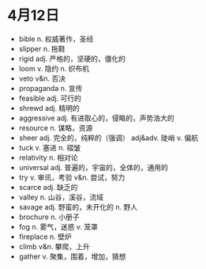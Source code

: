 # 4月12日

- bible n. 权威著作，圣经
- slipper n. 拖鞋
- rigid adj. 严格的，坚硬的，僵化的
- loom v. 隐约 n. 织布机
- veto v&n. 否决
- propaganda n. 宣传
- feasible adj. 可行的
- shrewd adj. 精明的
- aggressive adj. 有进取心的，侵略的，声势浩大的
- resource n. 谋略，资源
- sheer adj. 完全的，纯粹的（强调） adj&adv. 陡峭 v. 偏航
- tuck v. 塞进 n. 褶皱
- relativity n. 相对论
- universal adj. 普遍的，宇宙的，全体的，通用的
- try v. 审讯，考验 v&n. 尝试，努力
- scarce adj. 缺乏的
- valley n. 山谷，溪谷，流域
- savage adj. 野蛮的，未开化的 n. 野人
- brochure n. 小册子
- fog n. 雾气，迷惑 v. 笼罩
- fireplace n. 壁炉
- climb v&n. 攀爬，上升
- gather v. 聚集，围着，增加，猜想
